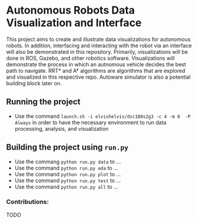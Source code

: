 # Autonomous Robots Data Visualization and Interface

This project aims to create and illustrate data visualizations for autonomous robots. In addition, interfacing and interacting with the robot via an interface will also be demonstrated in this repository. Primarily, visualizations will be done in ROS, Gazebo, and other robotics software. Visualizations will demonstrate the process in which an autnomous vehicle decides the best path to navigate. RRT* and A* algorithms are algorithms that are explored and visualized in this respective repo. Autoware simulator is also a potential building block later on. 

## Running the project
* Use the command `launch.sh -i elvishelvis/dsc180s2g3 -c 4 -m 8  -P Always` in order to have the necessary environment to run data processing, analysis, and visualization

## Building the project using `run.py`
* Use the commang `python run.py data` to ...
* Use the command `python run.py eda` to ...
* Use the command `python run.py plot` to ...
* Use the command `python run.py test` to ...
* Use the command `python run.py all` to ...

### Contributions:
TODO
